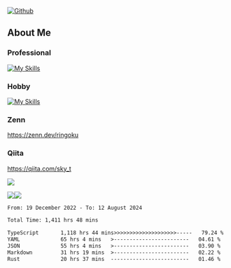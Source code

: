 [![Github](https://img.shields.io/github/followers/skyt-a?label=Follow&style=social)](https://github.com/skyt-a)

## About Me
### Professional
[![My Skills](https://skillicons.dev/icons?i=react,ts,js,nodejs,java,graphql,firebase,githubactions&theme=light)](https://skillicons.dev)
### Hobby
[![My Skills](https://skillicons.dev/icons?i=unity,rust,py&theme=light)](https://skillicons.dev)

### Zenn
https://zenn.dev/ringoku
### Qiita
https://qiita.com/sky_t


![](https://github-profile-summary-cards.vercel.app/api/cards/profile-details?username=skyt-a&theme=default)

![](https://github-profile-summary-cards.vercel.app/api/cards/repos-per-language?username=skyt-a&theme=default)![](https://github-profile-summary-cards.vercel.app/api/cards/stats?username=RinGoku&theme=default)

<!--START_SECTION:waka-->

```txt
From: 19 December 2022 - To: 12 August 2024

Total Time: 1,411 hrs 48 mins

TypeScript       1,118 hrs 44 mins>>>>>>>>>>>>>>>>>>>>-----   79.24 %
YAML             65 hrs 4 mins   >------------------------   04.61 %
JSON             55 hrs 4 mins   >------------------------   03.90 %
Markdown         31 hrs 19 mins  >------------------------   02.22 %
Rust             20 hrs 37 mins  -------------------------   01.46 %
```

<!--END_SECTION:waka-->
